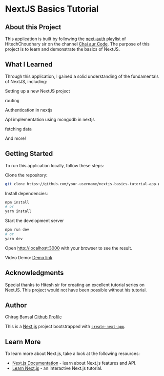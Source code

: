 # NextJS Basics Tutorial 
## About this Project
This application is built by following the [next-auth](https://www.youtube.com/playlistlist=PLu71SKxNbfoCXO80Z4miZHTL5GxfFbz7A) playlist of HitechChoudhary sir on the channel [Chai aur Code](https://www.youtube.com/@chaiaurcode). The purpose of this project is to learn and demonstrate the basics of NextJS.

## What I Learned
Through this application, I gained a solid understanding of the fundamentals of NextJS, including:

Setting up a new NextJS project

routing

Authentication in nextjs

ApI implementation using mongodb in nextjs 

fetching data

And more!

## Getting Started
To run this application locally, follow these steps:


Clone the repository: 
```bash
git clone https://github.com/your-username/nextjs-basics-tutorial-app.git
```

Install dependencies: 
```bash
npm install 
# or 
yarn install
```

Start the development server
```bash
npm run dev
# or
yarn dev
```

Open [http://localhost:3000](http://localhost:3000) with your browser to see the result.

Video Demo: [Demo link]()

## Acknowledgments
Special thanks to Hitesh sir for creating an excellent tutorial series on NextJS. This project would not have been possible without his tutorial.

## Author
Chirag Bansal
[Github Profile](https://github.com/BansalChirag)


This is a [Next.js](https://nextjs.org/) project bootstrapped with [`create-next-app`](https://github.com/vercel/next.js/tree/canary/packages/create-next-app).



## Learn More

To learn more about Next.js, take a look at the following resources:

- [Next.js Documentation](https://nextjs.org/docs) - learn about Next.js features and API.
- [Learn Next.js](https://nextjs.org/learn) - an interactive Next.js tutorial.